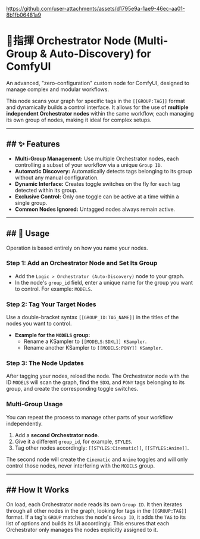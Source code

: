 

https://github.com/user-attachments/assets/d1795e9a-1ae9-46ec-aa01-8b1fb06481a9


# 🧑‍指揮 Orchestrator Node (Multi-Group & Auto-Discovery) for ComfyUI

An advanced, "zero-configuration" custom node for ComfyUI, designed to manage complex and modular workflows.

This node scans your graph for specific tags in the `[[GROUP:TAG]]` format and dynamically builds a control interface. It allows for the use of **multiple independent Orchestrator nodes** within the same workflow, each managing its own group of nodes, making it ideal for complex setups.

-----

## \#\# ✨ Features

  * **Multi-Group Management:** Use multiple Orchestrator nodes, each controlling a subset of your workflow via a unique `Group ID`.
  * **Automatic Discovery:** Automatically detects tags belonging to its group without any manual configuration.
  * **Dynamic Interface:** Creates toggle switches on the fly for each tag detected within its group.
  * **Exclusive Control:** Only one toggle can be active at a time within a single group.
  * **Common Nodes Ignored:** Untagged nodes always remain active.

-----

## \#\# 🚀 Usage

Operation is based entirely on how you name your nodes.

### Step 1: Add an Orchestrator Node and Set Its Group

  * Add the `Logic > Orchestrator (Auto-Discovery)` node to your graph.
  * In the node's `group_id` field, enter a unique name for the group you want to control. For example: `MODELS`.

### Step 2: Tag Your Target Nodes

Use a double-bracket syntax `[[GROUP_ID:TAG_NAME]]` in the titles of the nodes you want to control.

  * **Example for the `MODELS` group:**
      * Rename a KSampler to `[[MODELS:SDXL]] KSampler`.
      * Rename another KSampler to `[[MODELS:PONY]] KSampler`.

### Step 3: The Node Updates

After tagging your nodes, reload the node. The Orchestrator node with the ID `MODELS` will scan the graph, find the `SDXL` and `PONY` tags belonging to its group, and create the corresponding toggle switches.

### Multi-Group Usage

You can repeat the process to manage other parts of your workflow independently.

1.  Add a **second Orchestrator node**.
2.  Give it a different `group_id`, for example, `STYLES`.
3.  Tag other nodes accordingly: `[[STYLES:Cinematic]]`, `[[STYLES:Anime]]`.

The second node will create the `Cinematic` and `Anime` toggles and will only control those nodes, never interfering with the `MODELS` group.

-----

## \#\# How It Works

On load, each Orchestrator node reads its own `Group ID`. It then iterates through all other nodes in the graph, looking for tags in the `[[GROUP:TAG]]` format. If a tag's `GROUP` matches the node's `Group ID`, it adds the `TAG` to its list of options and builds its UI accordingly. This ensures that each Orchestrator only manages the nodes explicitly assigned to it.
